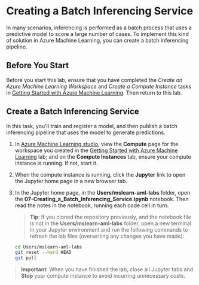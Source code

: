 # Creating a Batch Inferencing Service

In many scenarios, inferencing is performed as a batch process that uses a predictive model to score a large number of cases. To implement this kind of solution in Azure Machine Learning, you can create a batch inferencing pipeline.

## Before You Start

Before you start this lab, ensure that you have completed the *Create an Azure Machine Learning Workspace* and *Create a Compute Instance* tasks in [Getting Started with Azure Machine Learning](Lab01.md). Then return to this lab.

## Create a Batch Inferencing Service

In this task, you'll train and register a model, and then publish a batch inferencing pipeline that uses the model to generate predictions.

1. In [Azure Machine Learning studio](https://ml.azure.com), view the **Compute** page for the workspace you created in the [Getting Started with Azure Machine Learning](Lab01.md) lab; and on the **Compute Instances** tab, ensure your compute instance is running. If not, start it.
2. When the compute instance is running, click the **Jupyter** link to open the Jupyter home page in a new browser tab.
3. In the Jupyter home page, in the **Users/mslearn-aml-labs** folder, open the **07-Creating_a_Batch_Inferencing_Service.ipynb** notebook. Then read the notes in the notebook, running each code cell in turn.

    > **Tip**: If you cloned the repository previously, and the notebook file is not in the **Users/mslearn-aml-labs** folder, open a new terminal in your Jupyter environment and run the following commands to refresh the lab files (overwriting any changes you have made):

    ```bash
    cd Users/mslearn-aml-labs
    git reset --hard HEAD
    git pull
    ```

> **Important**: When you have finished the lab, close all Jupyter tabs and **Stop** your compute instance to avoid incurring unnecessary costs.
